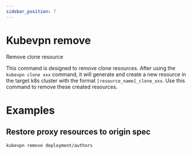 ```yaml
---
sidebar_position: 7
---
```


# Kubevpn remove

Remove clone resource

This command is designed to remove clone resources. After using the `kubevpn clone xxx` command, it will generate and
create a new resource in the target k8s cluster with the format `[resource_name]_clone_xxx`. Use this command to remove
these created resources.

# Examples

## Restore proxy resources to origin spec

```shell
kubevpn remove deployment/authors
```